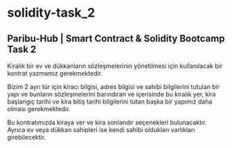 # solidity-task_2

## Paribu-Hub | Smart Contract & Solidity Bootcamp Task 2

Kiralık bir ev ve dükkanların sözleşmelerinin yönetilmesi için kullanılacak bir kontrat yazmamız gerekmektedir. 

Bizim 2 ayrı tür için kiracı bilgisi, adres bilgisi ve sahibi bilgilerini tutulan bir yapı ve bunların sözleşmelerini barındıran ve içerisinde bu kiralık yer, kira başlangıç tarihi ve kira bitiş tarihi bilgilerini tutan başka bir yapımız daha olması gerekmektedir. 

Bu kontratımızda kiraya ver ve kira sonlandır seçenekleri bulunacaktır. Ayrıca ev veya dükkan sahipleri ise kendi sahibi oldukları varlıkları girebilecektir. 